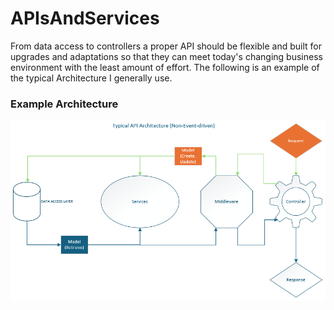 # APIsAndServices
From data access to controllers a proper API should be flexible and built for upgrades and adaptations so that they can meet 
today's changing business environment with the least amount of effort. The following is an example of the typical Architecture I generally use. 
### Example Architecture
![Example API Architecture](https://github.com/makalkas/APIsAndServices/blob/main/Images/2024-12-10%2010_52_09-API%20Architecture.png)
